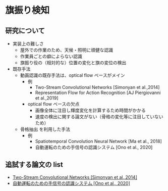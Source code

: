 # 旗振り検知
## 研究について
- 実装上の難しさ
    - 屋外での作業のため、天候・照明に頑健な認識
    - 作業員ごとの癖によらない認識
    - 旗振り役の（相対的な）位置の変化と旗の変位の検出
- 既存手法
    - 動画認識の既存手法は、optical flow ベースがメイン
        - 例
            - Two-Stream Convolutional Networks [Simonyan et al.,2014]
            - Representation Flow for Action Recognition [AJ Piergiovanni et al.,2019]
        - optical flow ベースの欠点
            - 画像全体に注目し輝度変化を計算するため時間がかかる
            - 速度の検出に関する論文がない（骨格の変化等に注目していないため）
    - 骨格抽出 を利用した手法
        - 例
            - Spatiotemporal Convolution Neural Network [Ma et al., 2018]
            - 自動運転のための手信号の認識システム [Ono et al., 2020]

## 追試する論文の list
- [Two-Stream Convolutional Networks [Simonyan et al.,2014]](https://papers.nips.cc/paper/2014/file/00ec53c4682d36f5c4359f4ae7bd7ba1-Paper.pdf)
- [自動運転のための手信号の認識システム [Ono et al., 2020]](https://https://www.jstage.jst.go.jp/article/seisankenkyu/72/2/72_195/_pdf)
